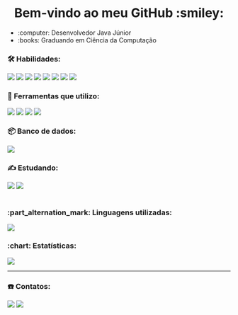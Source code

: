 <h1 align="center"> Bem-vindo ao meu GitHub :smiley: </h1>

<div>
    <ul>
        <li> :computer: Desenvolvedor Java Júnior </li>
        <li> :books: Graduando em Ciência da Computação </li>
    <ul>
</div>

### :hammer_and_wrench: Habilidades:

<div>
    <span> 
        <img src="https://img.shields.io/badge/-Java-orange?style=flat-square&logo=Java&logoColor=white" />
        <img src="https://img.shields.io/badge/SpringBoot-6DB33F?style=flat-square&logo=spring&logoColor=white" />
        <img src="https://img.shields.io/badge/-HTML-E34F26?style=flat-square&logo=html5&logoColor=white" />
        <img src="https://img.shields.io/badge/CSS3-1572B6?style=flat-square&logo=css3&logoColor=white" />
        <img src="https://img.shields.io/badge/-Git-red?style=flat-square&logo=Git&logoColor=white" />
        <img src="https://img.shields.io/badge/-Javascript-yellow?style=flat-square&logo=Javascript&logoColor=white" />
        <img src="https://img.shields.io/badge/-Thymeleaf-darkgreen?style=flat-square&logo=Thymeleaf&logoColor=white" />
        <img src="https://img.shields.io/badge/-Bootstrap-purple?style=flat-square&logo=Bootstrap&logoColor=white" />
    </span>
</div>
        
### :toolbox: Ferramentas que utilizo:
<div>
    <span> 
        <img src="https://img.shields.io/badge/Trello-0052CC?style=flat-square&logo=trello&logoColor=white" />
        <img src="https://img.shields.io/badge/Eclipse-2C2255?style=flat-square&logo=eclipse&logoColor=white" />
        <img src="https://img.shields.io/badge/Postman-FF6C37?style=flat-square&logo=Postman&logoColor=white" />
        <img src="https://img.shields.io/badge/VSCode-0078D4?style=flat-square&logo=visual%20studio%20code&logoColor=white" />
    </span>
</div>
    
### :package: Banco de dados:
<div>
    <span>
        <img src="https://img.shields.io/badge/-MySQL-blue?style=flat-square&logo=MySQL&logoColor=white" />
    </span>
</div>

### :writing_hand: Estudando:

<div>
    <span>
        <img src="https://img.shields.io/badge/Junit-25A162?style=flat-square&logo=jUnit5&logoColor=white"/>
        <img src="https://img.shields.io/badge/Linux-FCC624?style=flat-square&logo=linux&logoColor=black"/>
    </span>
</div> <br/>
       
<h3> :part_alternation_mark: Linguagens utilizadas: </h3>            
<img src="https://github-readme-stats.vercel.app/api/top-langs/?username=Augusto-Calisto&theme=blue-green"/>

<h3> :chart: Estatísticas: </h3>            
<img src="https://github-readme-stats.vercel.app/api?username=augusto-calisto&show_icons=true&theme=merko"/>
        
<hr/>
    
### :phone: Contatos: 
[<img src="https://img.shields.io/badge/-LinkedIn-blue?style=flat-square&logo=Linkedin&logoColor=white"/>](https://br.linkedin.com/in/augusto-calisto-27b899195)
[<img src="https://img.shields.io/badge/augustoaquino007@gmail.com-D14836?style=flat-square&logo=gmail&logoColor=white"/>](###)
        
<!-- ### :part_alternation_mark: Linguagens utilizadas:
[![Naereen's top languages](https://github-readme-stats.vercel.app/api/top-langs/?username=Augusto-Calisto&theme=blue-green)](https://github.com/Augusto-Calisto/github-readme-stats) -->
        
<!-- **Augusto-Calisto/Augusto-Calisto** is a ✨ _special_ ✨ repository because its `README.md` (this file) appears on your GitHub profile. -->
